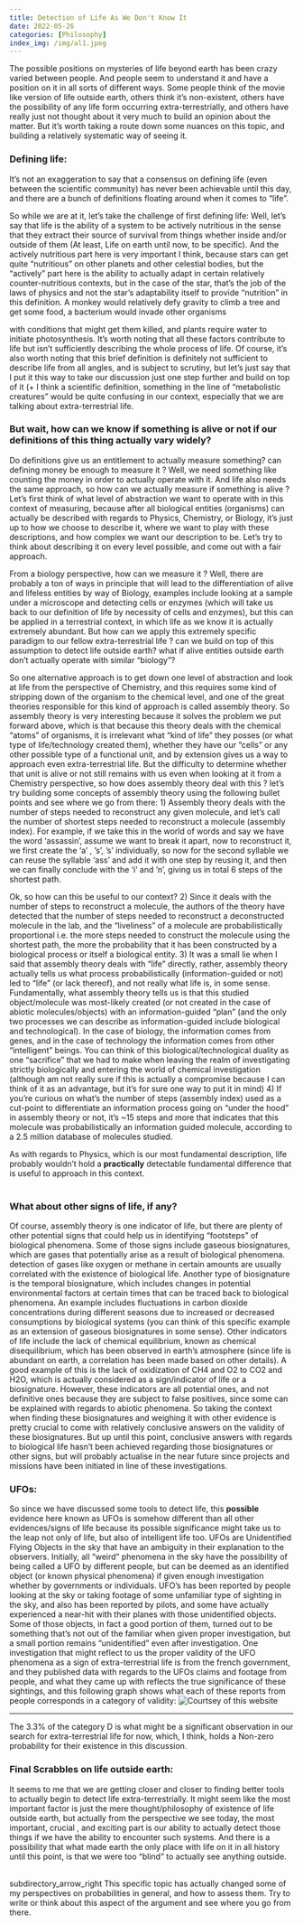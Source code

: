 ```yaml
---
title: Detection of Life As We Don't Know It
date: 2022-05-26
categories: [Philosophy]
index_img: /img/al1.jpeg
---
```



The possible positions on mysteries of life beyond earth has been crazy varied between people. And people seem to understand it and have a position on it in all sorts of different ways. Some people think of the movie like version of life outside earth, others think it’s non-existent, others have the possibility of any life form occurring extra-terrestrially, and others have really just not thought about it very much to build an opinion about the matter. But it’s worth taking a route down some nuances on this topic, and building a relatively systematic way of seeing it. 
                
                
### Defining life:
It’s not an exaggeration to say that a consensus on defining life (even between the scientific community) has never been achievable until this day, and there are a bunch of definitions floating around when it comes to “life”.
             
So while we are at it, let’s take the challenge of first defining life: 
Well, let’s say that life is the ability of a system to be actively nutritious in the sense that they extract their source of survival from things whether inside and/or outside of them (At least, Life on earth until now, to be specific). And the actively nutritious part here is very important I think, because stars can get quite “nutritious” on other planets and other celestial bodies, but the “actively” part here is the ability to actually adapt in certain relatively counter-nutritious contexts, but in the case of the star, that’s the job of the laws of physics and not the star’s adaptability itself to provide “nutrition” in this definition. A monkey would relatively defy gravity to climb a tree and get some food, a bacterium would invade other organisms 

with conditions that might get them killed, and plants require water to initiate photosynthesis. It’s worth noting that all these factors contribute to life but isn’t sufficiently describing the whole process of life. Of course, it’s also worth noting that this brief definition is definitely not sufficient to describe life from all angles, and is subject to scrutiny, but let’s just say that I put it this way to take our discussion just one step further and build on top of it (+ I think a scientific definition, something in the line of  “metabolistic creatures” would be quite confusing in our context, especially that we are talking about extra-terrestrial life. <br>
                                                                                        
### But wait, how can we know if something is alive or not if our definitions of this thing actually vary widely?
Do definitions give us an entitlement to actually measure something? can defining money be enough to measure it ? Well, we need something like counting the money in order to actually operate with it. And life also needs the same approach, so how can we actually measure if something is alive ? Let’s first think of what level of abstraction we want to operate with in this context of measuring, because after all biological entities (organisms) can actually be described with regards to Physics, Chemistry, or Biology, it’s just up to how we choose to describe it, where we want to play with these descriptions, and how complex we want our description to be. Let’s try to think about describing it on every level possible, and come out with a fair approach.

From a biology perspective, how can we measure it ? Well, there are probably a ton of ways in principle that will lead to the differentiation of alive and lifeless entities by way of Biology, examples include looking at a sample under a microscope and detecting cells or enzymes (which will take us back to our definition of life by necessity of cells and enzymes), but this can be applied in a terrestrial context, in which life as we know it is actually extremely abundant. But how can we apply this extremely specific paradigm to our fellow extra-terrestrial life ? can we build on top of this assumption to detect life outside earth? what if alive entities outside earth don’t actually operate with similar “biology”? 

So one alternative approach is to get down one level of abstraction and look at life from the perspective of Chemistry, and this requires some kind of stripping down of the organism to the chemical level, and one of the great theories responsible for this kind of approach is called assembly theory. So assembly theory is very interesting because it solves the problem we put forward above, which is that because this theory deals with the chemical “atoms” of organisms, it is irrelevant what “kind of life” they posses (or what type of life/technology created them), whether they have our “cells” or any other possible type of a functional unit, and by extension gives us a way to approach even extra-terrestrial life. But the difficulty to determine whether that unit is alive or not still remains with us even when looking at it from a Chemistry perspective, so how does assembly theory deal with this ? let’s try building some concepts of assembly theory using the following bullet points and see where we go from there: 1) Assembly theory deals with the number of steps needed to reconstruct any given molecule, and let’s call the number of shortest steps needed to reconstruct a molecule (assembly index). For example, if we take this in the world of words and say we have the word ‘assassin’, assume we want to break it apart, now to reconstruct it, we first create the ‘a’ , ’s’, ’s’ individually, so now for the second syllable we can reuse the syllable ‘ass’ and add it with one step by reusing it, and then we can finally conclude with the ‘i’ and ’n’, giving us in total 6 steps of the shortest path.

Ok, so how can this be useful to our context? 
2) Since it deals with the number of steps to reconstruct a molecule, the authors of the theory have detected that the number of steps needed to reconstruct a deconstructed molecule in the lab, and the “liveliness” of a molecule are probabilistically proportional i.e. the more steps needed to construct the molecule using the shortest path, 
the more the probability that it has been constructed by a biological process or itself a biological entity. 3) It was a small lie when I said that assembly theory deals with “life” directly, rather,  assembly theory actually tells us what process probabilistically (information-guided or not) led to “life” (or lack thereof), and not really what life is, in some sense. Fundamentally, what assembly theory tells us is that this studied object/molecule was most-likely created (or not created in the case of abiotic molecules/objects) with an information-guided “plan” (and the only two processes we can describe as information-guided include biological and technological). In the case of biology, the information comes from genes, and in the case of technology the information comes from other “intelligent” beings. You can think of this biological/technological duality as one “sacrifice” that we had to make when leaving the realm of investigating strictly biologically and entering the world of chemical investigation (although am not really sure if this is actually a compromise because I can think of it as an advantage, but it’s for sure one way to put it in mind) 4) If you’re curious on what’s the number of steps (assembly index) used as a cut-point to differentiate an information process going on “under the hood” in assembly theory or not, it’s ~15 steps and more that indicates that this molecule was probabilistically an information guided molecule, according to a 2.5 million database of molecules studied.

As with regards to Physics, which is our most fundamental description, life probably wouldn’t hold a <b>practically</b> detectable fundamental difference that is useful to approach in this context.<br><br>

### What about other signs of life, if any?
Of course, assembly theory is one indicator of life, but there are plenty of other potential signs that could help us in identifying “footsteps” of biological phenomena. Some of those signs include gaseous biosignatures, which are gases that potentially arise as a result of biological phenomena. detection of gases like oxygen or methane in certain amounts are usually correlated with the existence of biological life. Another type of biosignature is the temporal biosignature, which includes changes in potential environmental factors at certain times that can be traced back to biological phenomena. An example includes fluctuations in carbon dioxide concentrations during different seasons due to increased or decreased consumptions by biological systems (you can think of this specific example as an extension of gaseous biosignatures in some sense). Other indicators of life include the lack of chemical equilibrium, known as chemical disequilibrium, which has been observed in earth’s atmosphere (since life is abundant on earth, a correlation has been made based on other details). A good example of this is the lack of oxidization of CH4 and O2 to CO2 and H2O, which is actually considered as a sign/indicator of life or a biosignature. However, these indicators are all potential ones, and not definitive ones because they are subject to false positives, since some can be explained with regards to abiotic phenomena. So taking the context when finding these biosignatures and weighing it with other evidence is pretty crucial to come with relatively conclusive answers on the validity of these biosignatures. But up until this point, conclusive answers with regards to biological life hasn’t been achieved regarding those biosignatures or other signs, but will probably actualise in the near future since projects and missions have been initiated in line of these investigations.
    
### UFOs:
So since we have discussed some tools to detect life, this <b>possible</b> evidence here known as UFOs is somehow different than all other evidences/signs of life because its possible significance might take us to the leap not only of life, but also of intelligent life too. UFOs are Unidentified Flying Objects in the sky that have an ambiguity in their explanation to the observers. Initially, all “weird” phenomena in the sky have the possibility of being called a UFO by different people, but can be deemed as an identified object (or known physical phenomena) if given enough investigation whether by governments or individuals. UFO’s has been reported by people looking at the sky or taking footage of some unfamiliar type of sighting in the sky, and also has been reported by pilots, and some have actually experienced a near-hit with their planes with those unidentified objects. Some of those objects, in fact a good portion of them, turned out to be something that’s not out of the familiar when given proper investigation, but a small portion remains “unidentified” even after investigation. One investigation that might reflect to us the proper validity of the UFO phenomena as a sign of extra-terrestrial life is from the french government, and they published data with regards to the UFOs claims and footage from people, and what they came up with reflects the true significance of these sightings, and this following graph shows what each of these reports from people corresponds in a category of validity:
![Courtsey of <a href= "https://www.cnes-geipan.fr/en" style=color:darkblue;>this website</a>](/img/al1.jpeg) 
<hr>
The 3.3% of the category D is what might be a significant observation in our search for extra-terrestrial life for now, which, I think, holds a Non-zero probability for their existence in this discussion.


### Final Scrabbles on life outside earth:
It seems to me that we are getting closer and closer to finding better tools to actually begin to detect life extra-terrestrially. It might seem like the most important factor is just the mere thought/philosophy of existence of life outside earth, but actually from the perspective we see today, the most important, crucial , and exciting part is our ability to actually detect those things if we have the ability to encounter such systems. And there is a possibility that what made earth the only place with life on it in all history until this point, is that we were too “blind” to actually see anything outside.


<br>
<span class="material-icons">subdirectory_arrow_right</span> This specific topic has actually changed some of my perspectives on probabilities in general, and how to assess them. Try to write or think about this aspect of the argument and see where you go from there.

<style>
  .markdown-body{
  font-size: clamp(17.6px, 2.4vw, 21px);
  line-height: 1.7;
  }
</style>